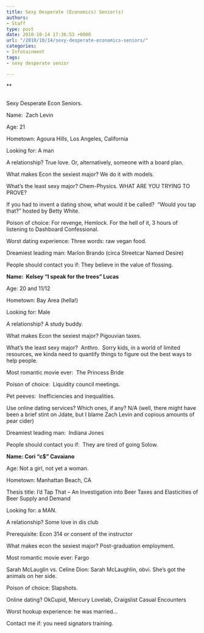 ```yaml
---
title: Sexy Desperate (Economics) Senior(s)
authors:
- Staff
type: post
date: 2010-10-14 17:36:53 +0000
url: "/2010/10/14/sexy-desperate-economics-seniors/"
categories:
- Infotainment
tags:
- sexy desperate senior

---
```

**</p> 

<div id="attachment_378" style="width: 298px" class="wp-caption alignright">
  <strong><a href="https://i2.wp.com/www.reedquest.org/wp-content/uploads/2010/10/SexyEcon.jpg"><img class="size-full wp-image-378  " title="SexyEcon" src="https://i2.wp.com/www.reedquest.org/wp-content/uploads/2010/10/SexyEcon.jpg?resize=288%2C216" alt="" data-recalc-dims="1" /></a></strong>
  
  <p class="wp-caption-text">
    Sexy Desperate Econ Seniors.
  </p>
</div>

Name:  Zach Levin</strong>

Age: 21

Hometown: Agoura Hills, Los Angeles, California

Looking for: A man

A relationship? True love. Or, alternatively, someone with a board plan.

What makes Econ the sexiest major? We do it with models.

What&#8217;s the least sexy major? Chem-Physics. WHAT ARE YOU TRYING TO PROVE?

If you had to invent a dating show, what would it be called?  &#8220;Would you tap that?&#8221; hosted by Betty White.

Poison of choice: For revenge, Hemlock. For the hell of it, 3 hours of listening to Dashboard Confessional.

Worst dating experience: Three words: raw vegan food.

Dreamiest leading man: Marlon Brando (circa Streetcar Named Desire)

People should contact you if: They believe in the value of flossing.

**Name:  Kelsey “I speak for the trees” Lucas**

Age: 20 and 11/12

Hometown: Bay Area (hella!)

Looking for: Male

A relationship? A study buddy.

What makes Econ the sexiest major? Pigouvian taxes.

What’s the least sexy major?  Anthro.  Sorry kids, in a world of limited resources, we kinda need to quantify things to figure out the best ways to help people.

Most romantic movie ever:  The Princess Bride

Poison of choice:  Liquidity council meetings.

Pet peeves:  Inefficiencies and inequalities.

Use online dating services? Which ones, if any? N/A (well, there might have been a brief stint on Jdate, but I blame Zach Levin and copious amounts of pear cider)

Dreamiest leading man:  Indiana Jones

People should contact you if:  They are tired of going Solow.

**Name: Cori “c$” Cavaiano**

Age: Not a girl, not yet a woman.

Hometown: Manhattan Beach, CA

Thesis title: I’d Tap That &#8211; An Investigation into Beer Taxes and Elasticities of Beer Supply and Demand

Looking for: a MAN.

A relationship? Some love in dis club

Prerequisite: Econ 314 or consent of the instructor

What makes econ the sexiest major? Post-graduation employment.

Most romantic movie ever: Fargo

Sarah McLauglin vs. Celine Dion: Sarah McLaughlin, obvi. She’s got the animals on her side.

Poison of choice: Slapshots.

Online dating? OkCupid, Mercury Lovelab, Craigslist Casual Encounters

Worst hookup experience: he was married…

Contact me if: you need signators training.